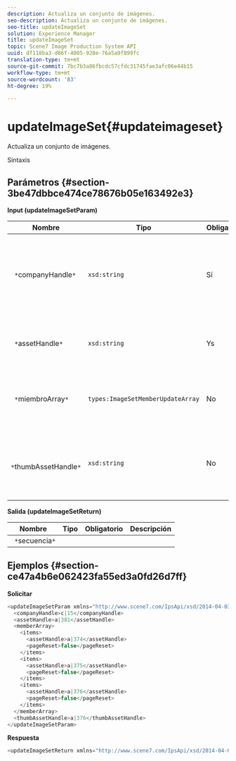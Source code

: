 ```yaml
---
description: Actualiza un conjunto de imágenes.
seo-description: Actualiza un conjunto de imágenes.
seo-title: updateImageSet
solution: Experience Manager
title: updateImageSet
topic: Scene7 Image Production System API
uuid: df118ba3-d86f-4005-928e-76a5a9f899fc
translation-type: tm+mt
source-git-commit: 7bc7b3a86fbcdc57cfdc31745fae3afc06e44b15
workflow-type: tm+mt
source-wordcount: '83'
ht-degree: 19%

---
```



# updateImageSet{#updateimageset}

Actualiza un conjunto de imágenes.

Sintaxis

## Parámetros {#section-3be47dbbce474ce78676b05e163492e3}

**Input (updateImageSetParam)**

| Nombre | Tipo | Obligatorio | Descripción |
|---|---|---|---|
| ` *`companyHandle`*` | `xsd:string` | Sí | Identificador de la compañía que contiene el conjunto de imágenes que desea modificar. |
| ` *`assetHandle`*` | `xsd:string` | Ys | Identificador del conjunto de imágenes que desea modificar. |
| ` *`miembroArray`*` | `types:ImageSetMemberUpdateArray` | No | Restablece los miembros del conjunto de imágenes. |
| ` *`thumbAssetHandle`*` | `xsd:string` | No | Identificador del recurso que actúa como miniatura del conjunto de imágenes. |

**Salida (updateImageSetReturn)**

| Nombre | Tipo | Obligatorio | Descripción |
|---|---|---|---|
| ` *`secuencia`*` |  |  |  |

## Ejemplos {#section-ce47a4b6e062423fa55ed3a0fd26d7ff}

**Solicitar**

```java
<updateImageSetParam xmlns="http://www.scene7.com/IpsApi/xsd/2014-04-03"> 
  <companyHandle>c|15</companyHandle> 
  <assetHandle>a|381</assetHandle> 
  <memberArray> 
    <items> 
      <assetHandle>a|374</assetHandle> 
      <pageReset>false</pageReset> 
    </items> 
    <items> 
      <assetHandle>a|375</assetHandle> 
      <pageReset>false</pageReset> 
    </items> 
    <items> 
      <assetHandle>a|376</assetHandle> 
      <pageReset>false</pageReset> 
    </items> 
  </memberArray> 
  <thumbAssetHandle>a|376</thumbAssetHandle> 
</updateImageSetParam>
```

**Respuesta**

```java
<updateImageSetReturn xmlns="http://www.scene7.com/IpsApi/xsd/2014-04-03"/>
```

